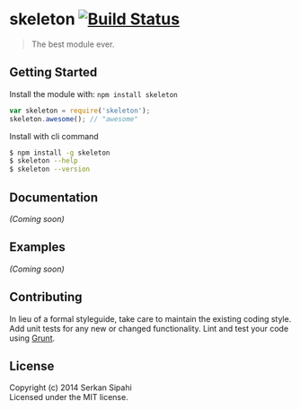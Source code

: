 # skeleton [![Build Status](https://secure.travis-ci.org/SerkanSipahi/skeleton.png?branch=master)](http://travis-ci.org/SerkanSipahi/skeleton)

> The best module ever.


## Getting Started

Install the module with: `npm install skeleton`

```js
var skeleton = require('skeleton');
skeleton.awesome(); // "awesome"
```

Install with cli command

```sh
$ npm install -g skeleton
$ skeleton --help
$ skeleton --version
```




## Documentation

_(Coming soon)_


## Examples

_(Coming soon)_


## Contributing

In lieu of a formal styleguide, take care to maintain the existing coding style. Add unit tests for any new or changed functionality. Lint and test your code using [Grunt](http://gruntjs.com).


## License

Copyright (c) 2014 Serkan Sipahi  
Licensed under the MIT license.
